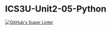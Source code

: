# ICS3U-Unit2-05-Python

[![GitHub's Super Linter](https://github.com/Miguel-Santacruz/ICS3U-Unit2-05-Python/workflows/GitHub's%20Super%20Linter/badge.svg)](https://github.com/Miguel-Santacruz/ICS3U-Unit2-05-Python/actions)
